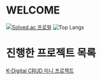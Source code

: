# WELCOME


[![Solved.ac
프로필](http://mazassumnida.wtf/api/v2/generate_badge?boj=lampikachu)](https://solved.ac/lampikachu)
![Top Langs](https://github-readme-stats.vercel.app/api/top-langs/?username=JisooOvO&layout=compact&theme=tokyonight)


# 진행한 프로젝트 목록

[K-Digital CRUD 미니 프로젝트](https://github.com/JisooOvO/kminiproject-dietapp)
